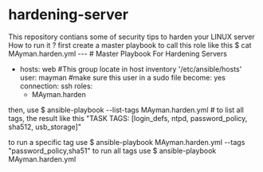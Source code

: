 # hardening-server
This repository contians some of security tips to harden your LINUX server 
How to run it ? 
first create a master playbook to call this role like this 
$ cat MAyman.harden.yml
--- # Master Playbook For Hardening Servers
- hosts: web    #This group locate in host inventory '/etc/ansible/hosts'
  user: mayman  #make sure this user in a sudo file
  become: yes
  connection: ssh
  roles:
    - MAyman.harden
 
 then, use $ ansible-playbook --list-tags MAyman.harden.yml # to list all tags, the result like this "TASK TAGS: [login_defs, ntpd, password_policy, sha512, usb_storage]" 
 
 to run a specific tag use $ ansible-playbook MAyman.harden.yml --tags "password_policy,sha51"
 to run all tags use $ ansible-playbook MAyman.harden.yml
